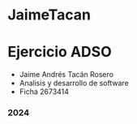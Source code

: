 # JaimeTacan

# Ejercicio ADSO
 - Jaime Andrés Tacán Rosero
 - Analisis y desarrollo de software
 - Ficha 2673414

 ### 2024
